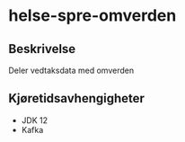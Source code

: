 # helse-spre-omverden

## Beskrivelse
Deler vedtaksdata med omverden

## Kjøretidsavhengigheter

* JDK 12
* Kafka
